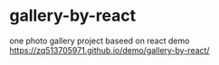# gallery-by-react
one photo gallery project baseed on react 
demo https://zq513705971.github.io/demo/gallery-by-react/
